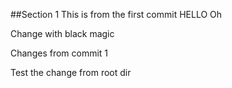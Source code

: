 ##Section 1
This is from the first commit HELLO
Oh

Change with black magic

Changes from commit 1

Test the change from root dir
